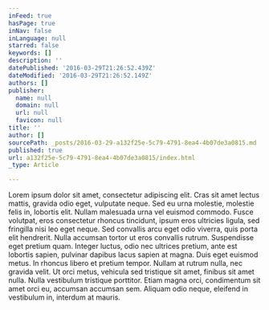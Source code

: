 ```yaml
---
inFeed: true
hasPage: true
inNav: false
inLanguage: null
starred: false
keywords: []
description: ''
datePublished: '2016-03-29T21:26:52.439Z'
dateModified: '2016-03-29T21:26:52.149Z'
authors: []
publisher:
  name: null
  domain: null
  url: null
  favicon: null
title: ''
author: []
sourcePath: _posts/2016-03-29-a132f25e-5c79-4791-8ea4-4b07de3a0815.md
published: true
url: a132f25e-5c79-4791-8ea4-4b07de3a0815/index.html
_type: Article

---
```

Lorem ipsum dolor sit amet, consectetur adipiscing elit. Cras sit amet lectus mattis, gravida odio eget, vulputate neque. Sed eu urna molestie, molestie felis in, lobortis elit. Nullam malesuada urna vel euismod commodo. Fusce volutpat, eros consectetur rhoncus tincidunt, ipsum eros ultricies ligula, sed fringilla nisi leo eget neque. Sed convallis arcu eget odio viverra, quis porta elit hendrerit. Nulla accumsan tortor ut eros convallis rutrum. Suspendisse eget pretium quam. Integer luctus, odio nec ultrices pretium, ante est lobortis sapien, pulvinar dapibus lacus sapien at magna. Duis eget euismod metus. In rhoncus libero et pretium tempor. Nullam at rutrum nulla, nec gravida velit. Ut orci metus, vehicula sed tristique sit amet, finibus sit amet nulla. Nulla vestibulum tristique porttitor. Etiam magna orci, condimentum sit amet orci eu, accumsan accumsan sem. Aliquam odio neque, eleifend in vestibulum in, interdum at mauris.